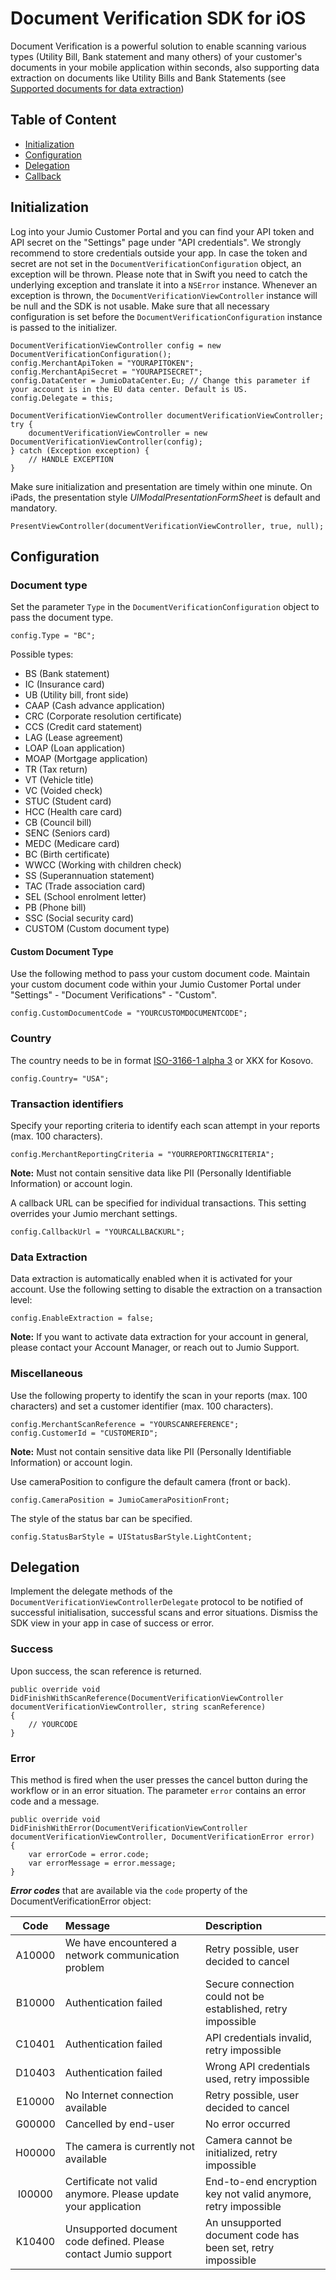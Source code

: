 # Document Verification SDK for iOS
Document Verification is a powerful solution to enable scanning various types (Utility Bill, Bank statement and many others) of your customer's documents in your mobile application within seconds, also supporting data extraction on documents like Utility Bills and Bank Statements (see [Supported documents for data extraction](https://github.com/Jumio/implementation-guides/blob/master/netverify/document-verification.md#supported-documents))

## Table of Content

- [Initialization](#initialization)
- [Configuration](#configuration)
- [Delegation](#delegation)
- [Callback](#callback)

## Initialization
Log into your Jumio Customer Portal and you can find your API token and API secret on the "Settings" page under "API credentials". We strongly recommend to store credentials outside your app. In case the token and secret are not set in the `DocumentVerificationConfiguration` object, an exception will be thrown. Please note that in Swift you need to catch the underlying exception and translate it into a `NSError` instance. Whenever an exception is thrown, the `DocumentVerificationViewController` instance will be null and the SDK is not usable. Make sure that all necessary configuration is set before the `DocumentVerificationConfiguration` instance is passed to the initializer.

```
DocumentVerificationViewController config = new DocumentVerificationConfiguration();
config.MerchantApiToken = "YOURAPITOKEN";
config.MerchantApiSecret = "YOURAPISECRET";
config.DataCenter = JumioDataCenter.Eu; // Change this parameter if your account is in the EU data center. Default is US.
config.Delegate = this;

DocumentVerificationViewController documentVerificationViewController;
try {
	documentVerificationViewController = new DocumentVerificationViewController(config);
} catch (Exception exception) {
	// HANDLE EXCEPTION
}
```

Make sure initialization and presentation are timely within one minute. On iPads, the presentation style _UIModalPresentationFormSheet_ is default and mandatory.

```
PresentViewController(documentVerificationViewController, true, null);
```
## Configuration

### Document type
Set the parameter `Type` in the `DocumentVerificationConfiguration` object to pass the document type.
```
config.Type = "BC";
```

Possible types:

*  BS (Bank statement)
*  IC (Insurance card)
*  UB (Utility bill, front side)
*  CAAP (Cash advance application)
*  CRC (Corporate resolution certificate)
*  CCS (Credit card statement)
*  LAG (Lease agreement)
*  LOAP (Loan application)
*  MOAP (Mortgage application)
*  TR (Tax return)
*  VT (Vehicle title)
*  VC (Voided check)
*  STUC (Student card)
*  HCC (Health care card)
*  CB (Council bill)
*  SENC (Seniors card)
*  MEDC (Medicare card)
*  BC (Birth certificate)
*  WWCC (Working with children check)
*  SS (Superannuation statement)
*  TAC (Trade association card)
*  SEL (School enrolment letter)
*  PB (Phone bill)
*  SSC (Social security card)
*  CUSTOM (Custom document type)

#### Custom Document Type
Use the following method to pass your custom document code. Maintain your custom document code within your Jumio Customer Portal under "Settings" - "Document Verifications" -
"Custom".
```
config.CustomDocumentCode = "YOURCUSTOMDOCUMENTCODE";
```

### Country

The country needs to be in format [ISO-3166-1 alpha 3](http://en.wikipedia.org/wiki/ISO_3166-1_alpha-3) or XKX for Kosovo.
```
config.Country= "USA";
```

### Transaction identifiers
Specify your reporting criteria to identify each scan attempt in your reports (max. 100 characters).
```
config.MerchantReportingCriteria = "YOURREPORTINGCRITERIA";
```

__Note:__ Must not contain sensitive data like PII (Personally Identifiable Information) or account login.

A callback URL can be specified for individual transactions. This setting overrides your Jumio merchant settings.
```
config.CallbackUrl = "YOURCALLBACKURL";
```

### Data Extraction

Data extraction is automatically enabled when it is activated for your account. Use the following setting to disable the extraction on a transaction level:

```
config.EnableExtraction = false;
```

__Note:__ If you want to activate data extraction for your account in general, please contact your Account Manager, or reach out to Jumio Support.

### Miscellaneous
Use the following property to identify the scan in your reports (max. 100 characters) and set a customer identifier (max. 100 characters).
```
config.MerchantScanReference = "YOURSCANREFERENCE";
config.CustomerId = "CUSTOMERID";
```
__Note:__ Must not contain sensitive data like PII (Personally Identifiable Information) or account login.

Use cameraPosition to configure the default camera (front or back).
```
config.CameraPosition = JumioCameraPositionFront;
```

The style of the status bar can be specified.
```
config.StatusBarStyle = UIStatusBarStyle.LightContent;
```

## Delegation
Implement the delegate methods of the `DocumentVerificationViewControllerDelegate` protocol to be notified of successful initialisation, successful scans and error situations. Dismiss the SDK view in your app in case of success or error.

### Success
Upon success, the scan reference is returned.
```
public override void DidFinishWithScanReference(DocumentVerificationViewController documentVerificationViewController, string scanReference)
{
	// YOURCODE
}
```

### Error
This method is fired when the user presses the cancel button during the workflow or in an error situation. The parameter `error` contains an error code and a message.
```
public override void DidFinishWithError(DocumentVerificationViewController documentVerificationViewController, DocumentVerificationError error)
{
	var errorCode = error.code;
	var errorMessage = error.message;
}
```

**_Error codes_** that are available via the `code` property of the DocumentVerificationError object:

| Code | Message | Description |
| :-------------: |:----------|:-------------|
| A10000 | We have encountered a network communication problem | Retry possible, user decided to cancel |
| B10000 | Authentication failed | Secure connection could not be established, retry impossible |
| C10401 | Authentication failed | API credentials invalid, retry impossible |
| D10403 | Authentication failed | Wrong API credentials used, retry impossible |
| E10000 | No Internet connection available | Retry possible, user decided to cancel |
| G00000 | Cancelled by end-user | No error occurred |
| H00000 | The camera is currently not available | Camera cannot be initialized, retry impossible |
| I00000 | Certificate not valid anymore. Please update your application | End-to-end encryption key not valid anymore, retry impossible |
| K10400 | Unsupported document code defined. Please contact Jumio support | An unsupported document code has been set, retry impossible |
